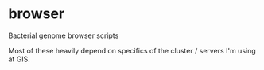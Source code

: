 # browser
Bacterial genome browser scripts

Most of these heavily depend on specifics of the cluster / servers I'm using at GIS.
